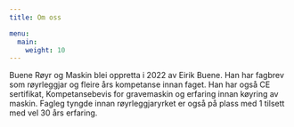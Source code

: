```yaml
---
title: Om oss

menu:
  main:
    weight: 10
---
```


Buene Røyr og Maskin blei oppretta i 2022 av Eirik Buene. Han har fagbrev som røyrleggjar og fleire års kompetanse innan faget. Han har også CE sertifikat, Kompetansebevis for gravemaskin og erfaring innan køyring av maskin. Fagleg tyngde innan røyrleggjaryrket er også på plass med 1 tilsett med vel 30 års erfaring.